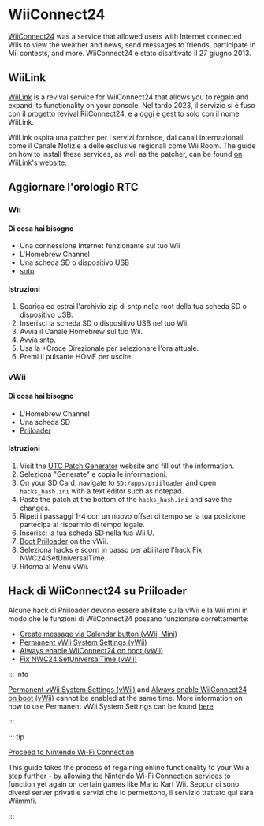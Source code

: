 # WiiConnect24

<!--
This guide provides the means of regaining WiiConnect24 functionality on your console via RiiConnect24.
Although not at all necessary, it is a "nice to have" feature that was originally used for online connectivity in certain applications on the console.
These apps include the Forecast/News Channel, Nintendo Channel, Check Mii Out Channel, some Japan-exclusive channels, and more.
-->

[WiiConnect24](https://wikipedia.org/wiki/WiiConnect24) was a service that allowed users with Internet connected Wiis to view the weather and news, send messages to friends, participate in Mii contests, and more. WiiConnect24 è stato disattivato il 27 giugno 2013.

## WiiLink

[WiiLink](https://www.wiilink24.com/) is a revival service for WiiConnect24 that allows you to regain and expand its functionality on your console.
Nel tardo 2023, il servizio si è fuso con il progetto revival RiiConnect24, e a oggi è gestito solo con il nome WiiLink.

WiiLink ospita una patcher per i servizi fornisce, dai canali internazionali come il Canale Notizie a delle esclusive regionali come Wii Room.
The guide on how to install these services, as well as the patcher, can be found [on WiiLink's website.](https://www.wiilink24.com/guide/)

<!-- move this back to another page? or no -->

## Aggiornare l'orologio RTC

### Wii

#### Di cosa hai bisogno

- Una connessione Internet funzionante sul tuo Wii
- L'Homebrew Channel
- Una scheda SD o dispositivo USB
- [sntp](https://oscwii.org/library/app/sntp)

#### Istruzioni

1. Scarica ed estrai l'archivio zip di sntp nella root della tua scheda SD o dispositivo USB.
2. Inserisci la scheda SD o dispositivo USB nel tuo Wii.
3. Avvia il Canale Homebrew sul tuo Wii.
4. Avvia sntp.
5. Usa la +Croce Direzionale per selezionare l'ora attuale.
6. Premi il pulsante HOME per uscire.

### vWii

#### Di cosa hai bisogno

- L'Homebrew Channel
- Una scheda SD
- [Priiloader](priiloader)

#### Istruzioni

1. Visit the [UTC Patch Generator](https://garyodernichts.github.io/priiloader-patch-gen/) website and fill out the information.
2. Seleziona "Generate" e copia le informazioni.
3. On your SD Card, navigate to `SD:/apps/priiloader` and open `hacks_hash.ini` with a text editor such as notepad.
4. Paste the patch at the bottom of the `hacks_hash.ini` and save the changes.
5. Ripeti i passaggi 1-4 con un nuovo offset di tempo se la tua posizione partecipa al risparmio di tempo legale.
6. Inserisci la tua scheda SD nella tua Wii U.
7. [Boot Priiloader](priiloader#section-iii---entering-priiloader) on the vWii.
8. Seleziona hacks e scorri in basso per abilitare l'hack Fix NWC24iSetUniversalTime.
9. Ritorna al Menu vWii.

## Hack di WiiConnect24 su Priiloader

Alcune hack di Priiloader devono essere abilitate sulla vWii e la Wii mini in modo che le funzioni di WiiConnect24 possano funzionare correttamente:

- [Create message via Calendar button (vWii, Mini)](https://dacotaco.github.io/priiloader/docs/HACKSLIST.html#create-message-via-calendar-button-vwii-mini)
- [Permanent vWii System Settings (vWii)](https://dacotaco.github.io/priiloader/docs/HACKSLIST.html#permanent-vwii-system-settings-vwii)
- [Always enable WiiConnect24 on boot (vWii)](https://dacotaco.github.io/priiloader/docs/HACKSLIST.html#always-enable-wiiconnect24-on-boot-vwii)
- [Fix NWC24iSetUniversalTime (vWii)](https://dacotaco.github.io/priiloader/docs/HACKSLIST.html#fix-nwc24isetuniversaltime-vwii)

::: info

[Permanent vWii System Settings (vWii)](https://dacotaco.github.io/priiloader/docs/HACKSLIST.html#permanent-vwii-system-settings-vwii) and [Always enable WiiConnect24 on boot (vWii)](https://dacotaco.github.io/priiloader/docs/HACKSLIST.html#always-enable-wiiconnect24-on-boot-vwii) cannot be enabled at the same time. More information on how to use Permanent vWii System Settings can be found [here](https://dacotaco.github.io/priiloader/docs/FAQ.html#how-to-use-permanent-wii-system-settings-on-vwii)

:::

::: tip

[Proceed to Nintendo Wi-Fi Connection](wiimmfi)

This guide takes the process of regaining online functionality to your Wii a step further - by allowing the Nintendo Wi-Fi Connection services to function yet again on certain games like Mario Kart Wii. Seppur ci sono diversi server privati e servizi che lo permettono, il servizio trattato qui sarà Wiimmfi.

:::
